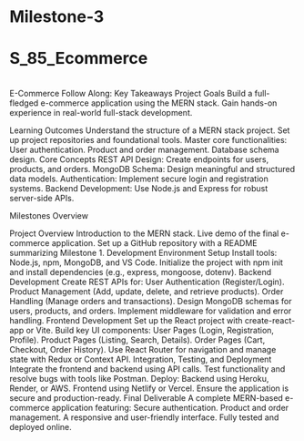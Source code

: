 # Milestone-3
# S_85_Ecommerce
<br>
E-Commerce Follow Along: Key Takeaways Project Goals Build a full-fledged e-commerce application using the MERN stack. Gain hands-on experience in real-world full-stack development.

Learning Outcomes Understand the structure of a MERN stack project. Set up project repositories and foundational tools. Master core functionalities: User authentication. Product and order management. Database schema design. Core Concepts REST API Design: Create endpoints for users, products, and orders. MongoDB Schema: Design meaningful and structured data models. Authentication: Implement secure login and registration systems. Backend Development: Use Node.js and Express for robust server-side APIs.

Milestones Overview

Project Overview Introduction to the MERN stack. Live demo of the final e-commerce application. Set up a GitHub repository with a README summarizing Milestone 1.
Development Environment Setup Install tools: Node.js, npm, MongoDB, and VS Code. Initialize the project with npm init and install dependencies (e.g., express, mongoose, dotenv).
Backend Development Create REST APIs for: User Authentication (Register/Login). Product Management (Add, update, delete, and retrieve products). Order Handling (Manage orders and transactions). Design MongoDB schemas for users, products, and orders. Implement middleware for validation and error handling.
Frontend Development Set up the React project with create-react-app or Vite. Build key UI components: User Pages (Login, Registration, Profile). Product Pages (Listing, Search, Details). Order Pages (Cart, Checkout, Order History). Use React Router for navigation and manage state with Redux or Context API.
Integration, Testing, and Deployment Integrate the frontend and backend using API calls. Test functionality and resolve bugs with tools like Postman.
Deploy: Backend using Heroku, Render, or AWS. Frontend using Netlify or Vercel. Ensure the application is secure and production-ready. Final Deliverable A complete MERN-based e-commerce application featuring: Secure authentication. Product and order management. A responsive and user-friendly interface. Fully tested and deployed online.
